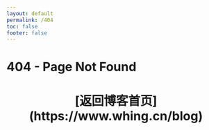 ```yaml
---
layout: default
permalink: /404
toc: false
footer: false
---
```


# 404 - Page Not Found

<h1 style="text-align:center;"> [返回博客首页](https://www.whing.cn/blog) </h1>


